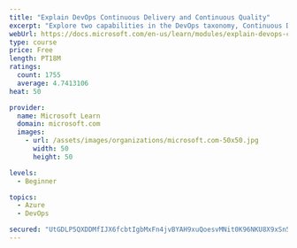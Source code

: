 ```yaml
---
title: "Explain DevOps Continuous Delivery and Continuous Quality"
excerpt: "Explore two capabilities in the DevOps taxonomy, Continuous Delivery and Continuous Quality."
webUrl: https://docs.microsoft.com/en-us/learn/modules/explain-devops-continous-delivery-quality/
type: course
price: Free
length: PT18M
ratings:
  count: 1755
  average: 4.7413106
heat: 50

provider:
  name: Microsoft Learn
  domain: microsoft.com
  images:
    - url: /assets/images/organizations/microsoft.com-50x50.jpg
      width: 50
      height: 50

levels:
  - Beginner

topics:
  - Azure
  - DevOps

secured: "UtGDLP5QXDDMfIJX6fcbtIgbMxFn4jvBYAH9xuQoesvMNit0K96NKU8X9xSn5q4qN75uQWfKnNAMDOh1AViQ1TOth7/3hrkPEnLU4dw0X3JwH8EcBkEkKpk2XVtyzAKsbYtOkPEzYZL6RQSLr8ixH5VR7kGA45QfBSlvtG1vl9UyyKWz4d/rR432NB6USwfvCyHiQm7Y1uh22CgRbkz06JVVf+lY0OqNxc003Guy4XvT4VeZ2m4prA9njxRYlIzRlQlTPjqM1ucSAXscDfaSWa1V5Blyn0EgiV61ZuxcTtSBBEioQi92RQW1n2EqheoS3p7tsQVy7bQIxxs2b6iLQ8aeYeLXPRcgKi2XOUxgXSmYL9m/OA6OUZHBD0GRBfKZ36oHsGfzBCmgmyhEQp0PCqmAJAnbUJhEeGumDGYroGY=;hEYVn3UQuW3xG7pK4IMrxQ=="
---
```


